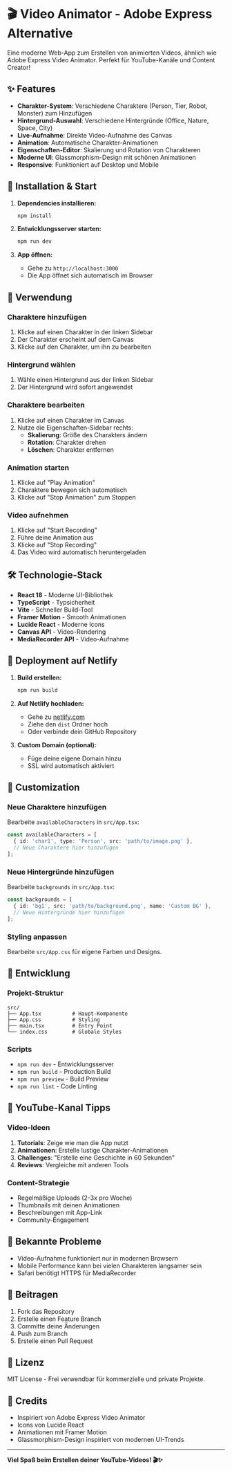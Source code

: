 # 🎬 Video Animator - Adobe Express Alternative

Eine moderne Web-App zum Erstellen von animierten Videos, ähnlich wie Adobe Express Video Animator. Perfekt für YouTube-Kanäle und Content Creator!

## ✨ Features

- **Charakter-System**: Verschiedene Charaktere (Person, Tier, Robot, Monster) zum Hinzufügen
- **Hintergrund-Auswahl**: Verschiedene Hintergründe (Office, Nature, Space, City)
- **Live-Aufnahme**: Direkte Video-Aufnahme des Canvas
- **Animation**: Automatische Charakter-Animationen
- **Eigenschaften-Editor**: Skalierung und Rotation von Charakteren
- **Moderne UI**: Glassmorphism-Design mit schönen Animationen
- **Responsive**: Funktioniert auf Desktop und Mobile

## 🚀 Installation & Start

1. **Dependencies installieren:**
   ```bash
   npm install
   ```

2. **Entwicklungsserver starten:**
   ```bash
   npm run dev
   ```

3. **App öffnen:**
   - Gehe zu `http://localhost:3000`
   - Die App öffnet sich automatisch im Browser

## 🎯 Verwendung

### Charaktere hinzufügen
1. Klicke auf einen Charakter in der linken Sidebar
2. Der Charakter erscheint auf dem Canvas
3. Klicke auf den Charakter, um ihn zu bearbeiten

### Hintergrund wählen
1. Wähle einen Hintergrund aus der linken Sidebar
2. Der Hintergrund wird sofort angewendet

### Charaktere bearbeiten
1. Klicke auf einen Charakter im Canvas
2. Nutze die Eigenschaften-Sidebar rechts:
   - **Skalierung**: Größe des Charakters ändern
   - **Rotation**: Charakter drehen
   - **Löschen**: Charakter entfernen

### Animation starten
1. Klicke auf "Play Animation"
2. Charaktere bewegen sich automatisch
3. Klicke auf "Stop Animation" zum Stoppen

### Video aufnehmen
1. Klicke auf "Start Recording"
2. Führe deine Animation aus
3. Klicke auf "Stop Recording"
4. Das Video wird automatisch heruntergeladen

## 🛠️ Technologie-Stack

- **React 18** - Moderne UI-Bibliothek
- **TypeScript** - Typsicherheit
- **Vite** - Schneller Build-Tool
- **Framer Motion** - Smooth Animationen
- **Lucide React** - Moderne Icons
- **Canvas API** - Video-Rendering
- **MediaRecorder API** - Video-Aufnahme

## 📱 Deployment auf Netlify

1. **Build erstellen:**
   ```bash
   npm run build
   ```

2. **Auf Netlify hochladen:**
   - Gehe zu [netlify.com](https://netlify.com)
   - Ziehe den `dist` Ordner hoch
   - Oder verbinde dein GitHub Repository

3. **Custom Domain (optional):**
   - Füge deine eigene Domain hinzu
   - SSL wird automatisch aktiviert

## 🎨 Customization

### Neue Charaktere hinzufügen
Bearbeite `availableCharacters` in `src/App.tsx`:
```typescript
const availableCharacters = [
  { id: 'char1', type: 'Person', src: 'path/to/image.png' },
  // Neue Charaktere hier hinzufügen
];
```

### Neue Hintergründe hinzufügen
Bearbeite `backgrounds` in `src/App.tsx`:
```typescript
const backgrounds = [
  { id: 'bg1', src: 'path/to/background.png', name: 'Custom BG' },
  // Neue Hintergründe hier hinzufügen
];
```

### Styling anpassen
Bearbeite `src/App.css` für eigene Farben und Designs.

## 🔧 Entwicklung

### Projekt-Struktur
```
src/
├── App.tsx          # Haupt-Komponente
├── App.css          # Styling
├── main.tsx         # Entry Point
└── index.css        # Globale Styles
```

### Scripts
- `npm run dev` - Entwicklungsserver
- `npm run build` - Production Build
- `npm run preview` - Build Preview
- `npm run lint` - Code Linting

## 🎥 YouTube-Kanal Tipps

### Video-Ideen
1. **Tutorials**: Zeige wie man die App nutzt
2. **Animationen**: Erstelle lustige Charakter-Animationen
3. **Challenges**: "Erstelle eine Geschichte in 60 Sekunden"
4. **Reviews**: Vergleiche mit anderen Tools

### Content-Strategie
- Regelmäßige Uploads (2-3x pro Woche)
- Thumbnails mit deinen Animationen
- Beschreibungen mit App-Link
- Community-Engagement

## 🐛 Bekannte Probleme

- Video-Aufnahme funktioniert nur in modernen Browsern
- Mobile Performance kann bei vielen Charakteren langsamer sein
- Safari benötigt HTTPS für MediaRecorder

## 🤝 Beitragen

1. Fork das Repository
2. Erstelle einen Feature Branch
3. Committe deine Änderungen
4. Push zum Branch
5. Erstelle einen Pull Request

## 📄 Lizenz

MIT License - Frei verwendbar für kommerzielle und private Projekte.

## 🙏 Credits

- Inspiriert von Adobe Express Video Animator
- Icons von Lucide React
- Animationen mit Framer Motion
- Glassmorphism-Design inspiriert von modernen UI-Trends

---

**Viel Spaß beim Erstellen deiner YouTube-Videos! 🎬✨** 
